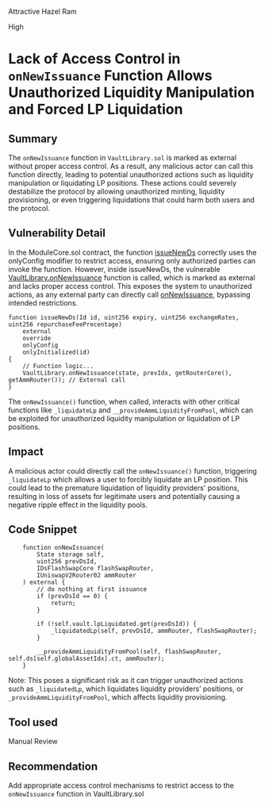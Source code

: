 Attractive Hazel Ram

High

# Lack of Access Control in `onNewIssuance` Function Allows Unauthorized Liquidity Manipulation and Forced LP Liquidation

## Summary
The `onNewIssuance` function in `VaultLibrary.sol` is marked as external without proper access control. As a result, any malicious actor can call this function directly, leading to potential unauthorized actions such as liquidity manipulation or liquidating LP positions. These actions could severely destabilize the protocol by allowing unauthorized minting, liquidity provisioning, or even triggering liquidations that could harm both users and the protocol.

## Vulnerability Detail
In the ModuleCore.sol contract, the function [issueNewDs](https://github.com/sherlock-audit/2024-08-cork-protocol/blob/db23bf67e45781b00ee6de5f6f23e621af16bd7e/Depeg-swap/contracts/core/ModuleCore.sol#L57) correctly uses the onlyConfig modifier to restrict access, ensuring only authorized parties can invoke the function. However, inside issueNewDs, the vulnerable [VaultLibrary.onNewIssuance](https://github.com/sherlock-audit/2024-08-cork-protocol/blob/db23bf67e45781b00ee6de5f6f23e621af16bd7e/Depeg-swap/contracts/core/ModuleCore.sol#L83) function is called, which is marked as external and lacks proper access control. This exposes the system to unauthorized actions, as any external party can directly call [onNewIssuance](https://github.com/sherlock-audit/2024-08-cork-protocol/blob/db23bf67e45781b00ee6de5f6f23e621af16bd7e/Depeg-swap/contracts/libraries/VaultLib.sol#L92), bypassing intended restrictions.

```solidity
function issueNewDs(Id id, uint256 expiry, uint256 exchangeRates, uint256 repurchaseFeePrecentage)
    external
    override
    onlyConfig
    onlyInitialized(id)
{
    // Function logic...
    VaultLibrary.onNewIssuance(state, prevIdx, getRouterCore(), getAmmRouter()); // External call
}
```

The `onNewIssuance()` function, when called, interacts with other critical functions like `_liquidateLp` and `__provideAmmLiquidityFromPool`, which can be exploited for unauthorized liquidity manipulation or liquidation of LP positions.


## Impact
A malicious actor could directly call the `onNewIssuance()` function, triggering `_liquidateLp` which allows a user to forcibly liquidate an LP position. This could lead to the premature liquidation of liquidity providers' positions, resulting in loss of assets for legitimate users and potentially causing a negative ripple effect in the liquidity pools.

## Code Snippet

```solidity
    function onNewIssuance(
        State storage self,
        uint256 prevDsId,
        IDsFlashSwapCore flashSwapRouter,
        IUniswapV2Router02 ammRouter
    ) external {
        // do nothing at first issuance
        if (prevDsId == 0) {
            return;
        }

        if (!self.vault.lpLiquidated.get(prevDsId)) {
            _liquidatedLp(self, prevDsId, ammRouter, flashSwapRouter);
        }

        __provideAmmLiquidityFromPool(self, flashSwapRouter, self.ds[self.globalAssetIdx].ct, ammRouter);
    }
  ```
 Note: This poses a significant risk as it can trigger unauthorized actions such as `_liquidatedLp`, which liquidates liquidity providers’ positions, or `_provideAmmLiquidityFromPool`, which affects liquidity provisioning.

## Tool used

Manual Review

## Recommendation
Add appropriate access control mechanisms to restrict access to the `onNewIssuance` function in VaultLibrary.sol